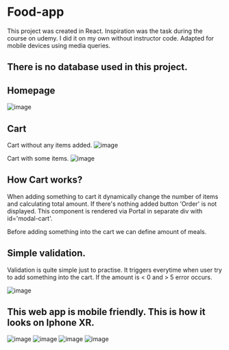 # Food-app

This project was created in React. Inspiration was the task during the course on udemy. I did it on my own without instructor code. Adapted for mobile devices using media queries.

## There is no database used in this project.

## Homepage

![image](https://user-images.githubusercontent.com/33083829/156432768-fc583c1d-6671-4bdc-a506-326f19bda60a.png)


## Cart

Cart without any items added.
![image](https://user-images.githubusercontent.com/33083829/156433069-d9daac51-0d07-4ced-aa39-5176038a8446.png)

Cart with some items.
![image](https://user-images.githubusercontent.com/33083829/156433202-954460a8-c3c9-4295-8fe2-9fcedc84f529.png)


## How Cart works?

When adding something to cart it dynamically change the number of items and calculating total amount. If there's nothing added button 'Order' is not displayed. This component is rendered via Portal in separate div with id='modal-cart'.

Before adding something into the cart we can define amount of meals.

## Simple validation.

Validation is quite simple just to practise. It triggers everytime when user try to add something into the cart. If the amount is < 0 and > 5 error occurs.

![image](https://user-images.githubusercontent.com/33083829/156434527-847c9196-5d23-406d-9ab2-cf2471790bbc.png)


## This web app is mobile friendly. This is how it looks on Iphone XR.

![image](https://user-images.githubusercontent.com/33083829/156435195-841e404c-1ca9-4b5c-b52b-2379390581c7.png)
![image](https://user-images.githubusercontent.com/33083829/156435705-13449ff8-8988-4c9a-aa86-cdb67cb5405f.png)
![image](https://user-images.githubusercontent.com/33083829/156435437-fcf77869-cf75-40be-833a-9834c72c730b.png)
![image](https://user-images.githubusercontent.com/33083829/156435523-6aaa4483-d463-4dbc-8cfb-3a8afd9dbe51.png)


